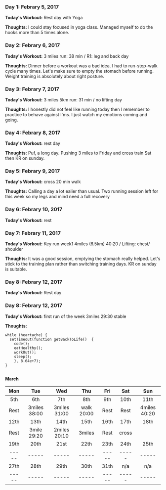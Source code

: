 ### Day 1: Febrary 5, 2017
**Today's Workout:** Rest day with Yoga 

**Thoughts:** I could stay focused in yoga class. Managed myself to do the hooks more than 5 times alone. 

### Day 2: Febrary 6, 2017
**Today's Workout:** 3 miles run: 38 min / R1: leg and back day 

**Thoughts:** Dinner before a workout was a bad idea. I had to run-stop-walk cycle many times. Let's make sure to empty the stomach before running. Weight training is absolutely about right posture. 


### Day 3: Febrary 7, 2017
**Today's Workout:** 3 miles 5km run: 31 min / no lifting day  

**Thoughts:** I honestly did not feel like running today then I remember to practice to behave against I'ms. I just watch my emotions coming and going.


### Day 4: Febrary 8, 2017
**Today's Workout:** rest day 

**Thoughts:** Puf, a long day. Pushing 3 miles to Friday and cross train Sat then KR on sunday.

### Day 5: Febrary 9, 2017
**Today's Workout:** cross 20 min walk 

**Thoughts:** Calling a day a lot ealier than usual. Two running session left for this week so my legs and mind need a full recovery 


### Day 6: Febrary 10, 2017
**Today's Workout:** rest

### Day 7: Febrary 11, 2017

**Today's Workout:** Key run week1 4miles (6.5km) 40:20 / Lifting: chest/ shoulder

**Thoughts:** It was a good session, emptying the stomach really helped. Let's stick to the training plan rather than switching training days. KR on sunday is suitable.
### Day 8: Febrary 12, 2017

**Today's Workout:** Rest day 

### Day 8: Febrary 12, 2017

**Today's Workout:** first run of the week 3miles 29:30 stable 

**Thoughts:** 
```
while (heartache) {
  setTimeout(function getBackToLife()  {
    code();
    eatHealthy();
    workOut();
    sleep();
    }, 8.64e+7);
}
         
```

**March** 

| Mon | Tue | Wed | Thu | Fri | Sat | Sun |    
|:---:|:---:|:---:|:---:|:---:|:---:|:---:|
| 5th | 6th | 7th | 8th | 9th | 10th| 11th|
| Rest| 3miles 38:00 | 3miles 31:00 |  walk 20:00 | Rest | Rest | 4miles 40:20|
| 12th| 13th | 14th | 15th | 16th | 17th | 18th |
| Rest| 3mile 29:20 | 2miles 20:10 | 3miles | Rest| cross |
| 19th|20th |21st |22th | 23th | 24th | 25th | 26th  |
|-----|-----|-----|-----|-----|-----|-----|
| 27th | 28th | 29th | 30th | 31th  | n/a | n/a | 
|-----|-----|-----|-----|-----|-----|-----|
